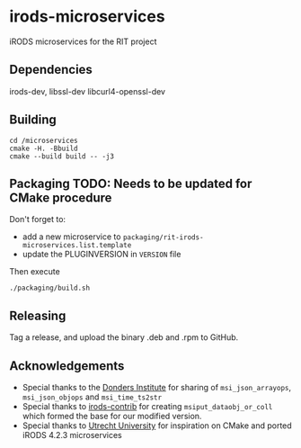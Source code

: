 # irods-microservices

iRODS microservices for the RIT project

## Dependencies

irods-dev, libssl-dev libcurl4-openssl-dev

## Building

```
cd /microservices
cmake -H. -Bbuild
cmake --build build -- -j3
```

## Packaging TODO: Needs to be updated for CMake procedure

Don't forget to:
* add a new microservice to `packaging/rit-irods-microservices.list.template`
* update the PLUGINVERSION in `VERSION` file

Then execute

```
./packaging/build.sh
```

## Releasing

Tag a release, and upload the binary .deb and .rpm to GitHub.
 
## Acknowledgements
* Special thanks to the [Donders Institute](https://github.com/Donders-Institute) for sharing of `msi_json_arrayops`, `msi_json_objops` and `msi_time_ts2str`
* Special thanks to [irods-contrib](https://github.com/irods/contrib/tree/master/microservices/landing_zone_microservices/msiput_dataobj_or_coll) for creating `msiput_dataobj_or_coll` which formed the base for our modified version.
* Special thanks to [Utrecht University](https://github.com/UtrechtUniversity/irods-uu-microservices/tree/feature/irods-4.2.3) for inspiration on CMake and ported iRODS 4.2.3 microservices